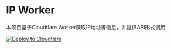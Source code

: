 # IP Worker

本项目基于Cloudflare Worker获取IP地址等信息，并提供API形式调用

[![Deploy to Cloudflare](https://deploy.workers.cloudflare.com/button)](https://deploy.workers.cloudflare.com/?url=https%3A%2F%2Fgithub.com%2Fcyb233%2Fip-worker)
